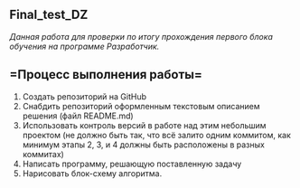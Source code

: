 ## Final_test_DZ
*Данная работа для проверки по итогу прохождения первого блока обучения на программе Разработчик.*

## =Процесс выполнения работы=

1. Создать репозиторий на GitHub
2. Снабдить репозиторий оформленным текстовым описанием решения (файл README.md)
3. Использовать контроль версий в работе над этим небольшим проектом (не должно быть так, что всё залито одним коммитом, как минимум этапы 2, 3, и 4 должны быть расположены в разных коммитах)
4. Написать программу, решающую поставленную задачу
5. Нарисовать блок-схему алгоритма.


